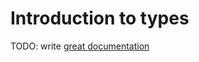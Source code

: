 # Introduction to types

TODO: write [great documentation](http://jacobian.org/writing/what-to-write/)
